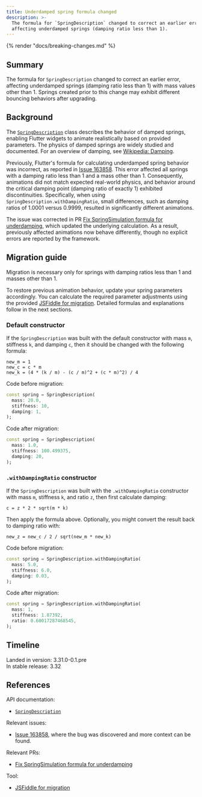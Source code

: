 ```yaml
---
title: Underdamped spring formula changed
description: >-
  The formula for `SpringDescription` changed to correct an earlier error,
  affecting underdamped springs (damping ratio less than 1).
---
```


{% render "docs/breaking-changes.md" %}

## Summary

The formula for `SpringDescription` changed to correct an earlier error,
affecting underdamped springs (damping ratio less than 1)
with mass values other than 1.
Springs created prior to this change may exhibit
different bouncing behaviors after upgrading.

## Background

The [`SpringDescription`][] class describes the behavior of damped springs,
enabling Flutter widgets to animate realistically based on provided parameters.
The physics of damped springs are widely studied and documented. For an overview
of damping, see [Wikipedia: Damping][].

Previously, Flutter's formula for calculating underdamped spring behavior was
incorrect, as reported in [Issue 163858][]. This error affected all springs with
a damping ratio less than 1 and a mass other than 1. Consequently, animations
did not match expected real-world physics, and behavior around the critical
damping point (damping ratio of exactly 1) exhibited discontinuities.
Specifically, when using `SpringDescription.withDampingRatio`, small
differences, such as damping ratios of 1.0001 versus 0.9999, resulted in
significantly different animations.

The issue was corrected in PR [Fix SpringSimulation formula for underdamping][],
which updated the underlying calculation. As a result, previously affected
animations now behave differently, though no explicit errors are reported by the
framework.

## Migration guide

Migration is necessary only for springs with damping ratios less than 1 and
masses other than 1.

To restore previous animation behavior, update your spring parameters
accordingly. You can calculate the required parameter adjustments using the
provided [JSFiddle for migration][]. Detailed formulas and explanations follow
in the next sections.

### Default constructor

If the `SpringDescription` was built with the default constructor with
mass `m`, stiffness `k`, and damping `c`,
then it should be changed with the following formula:

```plaintext
new_m = 1
new_c = c * m
new_k = (4 * (k / m) - (c / m)^2 + (c * m)^2) / 4
```

Code before migration:

```dart
const spring = SpringDescription(
  mass: 20.0,
  stiffness: 10,
  damping: 1,
);
```

Code after migration:

```dart
const spring = SpringDescription(
  mass: 1.0,
  stiffness: 100.499375,
  damping: 20,
);
```

### `.withDampingRatio` constructor

If the `SpringDescription` was built with the `.withDampingRatio` constructor
with mass `m`, stiffness `k`, and ratio `z`, then first calculate damping:

```plaintext
c = z * 2 * sqrt(m * k)
```

Then apply the formula above.
Optionally, you might convert the result back to damping ratio with:

```plaintext
new_z = new_c / 2 / sqrt(new_m * new_k)
```

Code before migration:

```dart
const spring = SpringDescription.withDampingRatio(
  mass: 5.0,
  stiffness: 6.0,
  damping: 0.03,
);
```

Code after migration:

```dart
const spring = SpringDescription.withDampingRatio(
  mass: 1,
  stiffness: 1.87392,
  ratio: 0.60017287468545,
);
```

## Timeline

Landed in version: 3.31.0-0.1.pre<br>
In stable release: 3.32

## References

API documentation:

* [`SpringDescription`][]

Relevant issues:

* [Issue 163858][], where the bug was discovered and more context can be found.

Relevant PRs:

* [Fix SpringSimulation formula for underdamping][]

Tool:
* [JSFiddle for migration][]

[Fix SpringSimulation formula for underdamping]: {{site.repo.flutter}}/pull/165017
[Issue 163858]: {{site.repo.flutter}}/issues/163858
[JSFiddle for migration]: https://jsfiddle.net/6jgvbzps/30/
[`SpringDescription`]: {{site.api}}/flutter/physics/SpringDescription-class.html
[Wikipedia: Damping]: https://en.wikipedia.org/wiki/Damping
